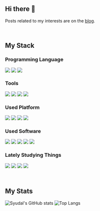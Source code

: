 ## Hi there 👋
Posts related to my interests are on the [blog](https://syudal.tistory.com/).

<br>

## My Stack
### Programming Language
<img src="https://img.shields.io/badge/csharp-512BD4?style=for-the-badge&logo=csharp&logoColor=white"> <img src="https://img.shields.io/badge/java-437291?style=for-the-badge&logo=openjdk&logoColor=white"> <img src="https://img.shields.io/badge/php-777BB4?style=for-the-badge&logo=php&logoColor=white">

### Tools
<img src="https://img.shields.io/badge/github-181717?style=for-the-badge&logo=github&logoColor=white"> <img src="https://img.shields.io/badge/intellij_idea-000000?style=for-the-badge&logo=intellijidea&logoColor=white"> <img src="https://img.shields.io/badge/visual_studio-5C2D91?style=for-the-badge&logo=visualstudio&logoColor=white"> <img src="https://img.shields.io/badge/visual_studio_code-007ACC?style=for-the-badge&logo=visualstudiocode&logoColor=white">

### Used Platform
<img src="https://img.shields.io/badge/cloudflare-F38020?style=for-the-badge&logo=cloudflare&logoColor=white"> <img src="https://img.shields.io/badge/microsoft_azure-0078D4?style=for-the-badge&logo=microsoftazure&logoColor=white"> <img src="https://img.shields.io/badge/vercel-000000?style=for-the-badge&logo=vercel&logoColor=white"> <img src="https://img.shields.io/badge/vultr-007BFC?style=for-the-badge&logo=vultr&logoColor=white"> 

### Used Software
<img src="https://img.shields.io/badge/docker-2496ED?style=for-the-badge&logo=docker&logoColor=white"> <img src="https://img.shields.io/badge/mariadb-003545?style=for-the-badge&logo=mariadb&logoColor=white"> <img src="https://img.shields.io/badge/mysql-4479A1?style=for-the-badge&logo=mysql&logoColor=white"> <img src="https://img.shields.io/badge/nginx-009639?style=for-the-badge&logo=nginx&logoColor=white">  <img src="https://img.shields.io/badge/ubuntu-E95420?style=for-the-badge&logo=ubuntu&logoColor=white">

### Lately Studying Things
<img src="https://img.shields.io/badge/apache_netty-D22128?style=for-the-badge&logo=apache&logoColor=white"> <img src="https://img.shields.io/badge/kotlin-7F52FF?style=for-the-badge&logo=kotlin&logoColor=white"> <img src="https://img.shields.io/badge/spring_boot-6DB33F?style=for-the-badge&logo=springboot&logoColor=white"> <img src="https://img.shields.io/badge/unity-000000?style=for-the-badge&logo=unity&logoColor=white">

<br>

## My Stats
![Syudal's GitHub stats](https://syudal.vercel.app/api?username=syudal&show=prs_merged_percentage)
![Top Langs](https://syudal.vercel.app/api/top-langs/?username=syudal&langs_count=6&exclude_repo=FTPBAO&hide=javascript,css,html,scss,less,hack&layout=donut)
